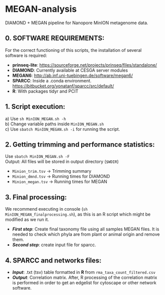 # MEGAN-analysis
DIAMOND + MEGAN pipeline for Nanopore MinION metagenome data.

## 0. SOFTWARE REQUIREMENTS:
For the correct functioning of this scripts, the installation of several software is required:
- **prinseq-lite**: https://sourceforge.net/projects/prinseq/files/standalone/
- **DIAMOND**: Currently available at CESGA server modules
- **MEGAN6**: http://ab.inf.uni-tuebingen.de/software/megan6/
- **SPARCC**: Inside a .conda environment. https://bitbucket.org/yonatanf/sparcc/src/default/
- **R**: With packages tidyr and PCIT

## 1. Script execution:
a) Use `sh MinION_MEGAN.sh -h`  
b) Change variable paths inside `MinION_MEGAN.sh`  
c) Use `sbatch MinION_MEGAN.sh -i` for running the script.  

## 2. Getting trimming and performance statistics:
Use `sbatch MinION_MEGAN.sh -F`  
Output: All files will be stored in output directory (`$WDIR`)  
- `Minion_trim.tsv` -> Trimming summary
- `Minion_dmnd.tsv` -> Running times for DIAMOND
- `Minion_megan.tsv` -> Running times for MEGAN

## 3. Final processing:
We recommend executing in console (`sh MinION_MEGAN_finalprocessing.sh`), as this is an R script which might be modified as we run it. 
- **_First step_**: Create final taxonomy file using all samples MEGAN files. It is needed to check which phyla are from plant or animal origin and remove them.
- **_Second step_**: create input file for sparcc.

## 4. SPARCC and networks files:
- **_Input_**: .txt (tsv) table formatted in **R** from `rma_taxa_count_filtered.csv`
- **_Output_**: Correlation matrix. After, R processing of the correlation matrix is performed in order to get an edgelist for cytoscape or other network software.
